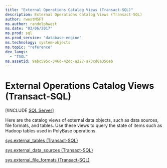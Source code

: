 ```yaml
---
title: "External Operations Catalog Views (Transact-SQL)"
description: External Operations Catalog Views (Transact-SQL)
author: rwestMSFT
ms.author: randolphwest
ms.date: "03/06/2017"
ms.prod: sql
ms.prod_service: "database-engine"
ms.technology: system-objects
ms.topic: "reference"
dev_langs:
  - "TSQL"
ms.assetid: 9abc595c-346d-42dc-a227-a73cd0a356eb
---
```

# External Operations Catalog Views (Transact-SQL)
[!INCLUDE [SQL Server](../../includes/applies-to-version/sqlserver.md)]

  Here are the catalog views of external data objects, such as data sources, file formats, and tables. Use these views to query the state of items such as Hadoop tables used in PolyBase operations.  
  
 [sys.external_tables &#40;Transact-SQL&#41;](../../relational-databases/system-catalog-views/sys-external-tables-transact-sql.md)  
  
 [sys.external_data_sources &#40;Transact-SQL&#41;](../../relational-databases/system-catalog-views/sys-external-data-sources-transact-sql.md)  
  
 [sys.external_file_formats &#40;Transact-SQL&#41;](../../relational-databases/system-catalog-views/sys-external-file-formats-transact-sql.md)  
  
  
